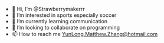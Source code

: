 - 👋 Hi, I’m @Strawberrymakerrr
- 👀 I’m interested in sports especially soccer
- 🌱 I’m currently learning communication
- 💞️ I’m looking to collaborate on programming
- 📫 How to reach me YunLong.Matthew.Zhang@hotmail.com

<!---
Strawberrymakerrr/Strawberrymakerrr is a ✨ special ✨ repository because its `README.md` (this file) appears on your GitHub profile.
You can click the Preview link to take a look at your changes.
--->
